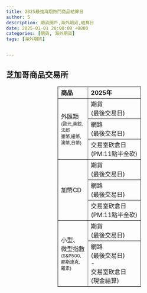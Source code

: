 ```yaml
---
title: 2025最強海期熱門商品結算日
author: S
description: 期貨開戶,海外期貨,結算日
date: 2025-01-01 20:00:00 +0800
categories: [期貨, 海外期貨]
tags: [海外期貨]


---
```



## 芝加哥商品交易所 

<table border="1" class="h_table fr-table-collapse fr-slide-table"
    style="margin: 0px auto; word-break: keep-all; width: 45%;">
    <thead>
         <tr class="tname_red">
            <td>
                <strong class="bold"><span style="">商品</span></strong>
            </td>
            <td style="">
                <span style=""><strong class="bold">2025年</strong></span>
            </td>
            <td style= "">
                <span style=""><strong class="bold">1月</strong></span>
            </td>
            <td style="">
                <span style=""><strong class="bold">2月</strong></span>
            </td>
            <td style="">
                <span style=""><strong class="bold">3月</strong></span>
            </td>
            <td style="">
                <span style=""><strong class="bold">4月</strong></span>
            </td>
            <td style="">
                <span style=""><strong class="bold">5月</strong></span>
            </td>
            <td style="">
                <span style=""><strong class="bold">6月</strong></span>
            </td>
            <td>
                <span style=""><strong class="bold">7月</strong></span>
            </td>
            <td>
                <span style=""><strong class="bold">8月</strong></span>
            </td>
            <td style="">
                <span style=""><strong class="bold">9月</strong></span>
            </td>
            <td style="">
                <span style=""><strong class="bold">10月</strong></span>
            </td>
            <td style="">
                <span style=""><strong class="bold">11月</strong></span>
            </td>
            <td style="">
                <span style=""><strong class="bold">12月</strong></span>
            </td>
        </tr>
    </thead>
    <tbody>
        <tr>
            <td rowspan="3">外匯類
                <br>
                <span style="font-size:12px">(歐元,英鎊,法郎</span>
                <br>
                 <span style="font-size:12px">墨幣,紐幣,澳幣,日幣)</span>
            </td>
            <td>期貨
                <br>(最後交易日)
            </td>
            <td><br></td>
            <td><br></td>
            <td>3/17</td>
            <td><br></td>
            <td><br></td>
            <td>6/16</td>
            <td><br></td>
            <td><br></td>
            <td>9/15</td>
            <td><br></td>
            <td><br></td>
            <td>12/15</td>
        </tr>
         <tr>
            <td>網路
                <br>(最後交易日)
            </td>
            <td><br></td>
            <td><br></td>
            <td>3/13</td>
            <td><br></td>
            <td><br></td>
            <td>6/12</td>
            <td><br></td>
            <td><br></td>
            <td>9/11</td>
            <td><br></td>
            <td><br></td>
            <td>12/11</td>
        </tr>
        <tr class="tname_redOpacity">
            <td>
                交易室砍倉日
                <br>(PM:11點半全砍)
            </td>
            <td><br></td>
            <td><br></td>
            <td>3/14</td>
            <td><br></td>
            <td><br></td>
            <td>6/13</td>
            <td><br></td>
            <td><br></td>
            <td>9/12</td>
            <td><br></td>
            <td><br></td>
            <td>12/12</td>
        </tr>
        <tr>
            <td rowspan="3" style=" vertical-align: middle;">
                <p><span>加幣CD</span></p>
            </td>
            <td><span>期貨</span>
                <br><span>(最後交易日)</span>
            </td>
            <td><br></td>
            <td><br></td>
            <td>3/17</td>
            <td><br></td>
            <td><br></td>
            <td>6/16</td>
            <td><br></td>
            <td><br></td>
            <td>9/15</td>
            <td><br></td>
            <td><br></td>
            <td>12/15</td>
        </tr>
        <tr>
            <td>網路
                <br>(最後交易日)
            </td>
            <td><br></td>
            <td><br></td>
            <td>3/13</td>
            <td><br></td>
            <td><br></td>
            <td>6/12</td>
            <td><br></td>
            <td><br></td>
            <td>9/11</td>
            <td><br></td>
            <td><br></td>
            <td>12/11</td>
        </tr>
        <tr class="tname_redOpacity">
            <td>
                交易室砍倉日
                <br>(PM:11點半全砍)
            </td>
            <td><br></td>
            <td><br></td>
            <td>3/14</td>
            <td><br></td>
            <td><br></td>
            <td> 6/13</td>
            <td><br></td>
            <td><br></td>
            <td>9/12</td>
            <td><br></td>
            <td><br></td>
            <td>12/12</td>
        </tr>
        <tr>
            <td rowspan="2">
                <p>小型、微型指數
                    <br><span style="font-size:12px">(S&P500,那斯達克,羅素)</span>
                </p>
            </td>
            <td>期貨<br>(最後交易日)</td>
            <td><br></td>
            <td><br></td>
            <td>3/21</td>
            <td><br></td>
            <td><br></td>
            <td>6/20</td>
            <td><br></td>
            <td><br></td>
            <td>9/19</td>
            <td><br></td>
            <td><br></td>
            <td>12/19</td>
        </tr>
        <tr class="tname_redOpacity">
            <td>
                網路
                <br>(最後交易日)
                <br>-
                <br>交易室砍倉日
                <br>(現金結算)
            </td>
            <td><br></td>
            <td><br></td>
            <td>3/21</td>
            <td><br></td>
            <td><br></td>
            <td>6/20</td>
            <td><br></td>
            <td><br></td>
            <td>9/19</td>
            <td><br></td>
            <td><br></td>
            <td>12/19</td>
        </tr>
    </tbody>
</table>

